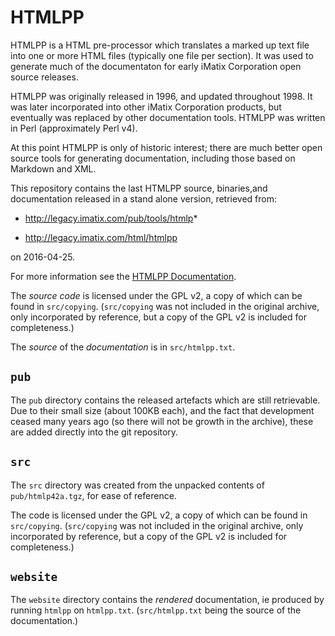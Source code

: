 # HTMLPP

HTMLPP is a HTML pre-processor which translates a marked up text file
into one or more HTML files (typically one file per section).  It was
used to generate much of the documentaton for early iMatix Corporation 
open source releases.

HTMLPP was originally released in 1996, and updated throughout 1998.
It was later incorporated into other iMatix Corporation products, but
eventually was replaced by other documentation tools.  HTMLPP was 
written in Perl (approximately Perl v4).

At this point HTMLPP is only of historic interest; there are much better
open source tools for generating documentation, including those based on
Markdown and XML.

This repository contains the last HTMLPP source, binaries,and documentation
released in a stand alone version, retrieved from:

*  http://legacy.imatix.com/pub/tools/htmlp*

*  http://legacy.imatix.com/html/htmlpp

on 2016-04-25.

For more information see the [HTMLPP
Documentation](https://imatix-legacy.github.io/htmlpp/).

The *source code* is licensed under the GPL v2, a copy of which can
be found in `src/copying`. (`src/copying` was not included in the 
original archive, only incorporated by reference, but a copy of the GPL
v2 is included for completeness.)

The *source* of the *documentation* is in `src/htmlpp.txt`.

## `pub`

The `pub` directory contains the released artefacts which are still 
retrievable.  Due to their small size (about 100KB each), and the fact 
that development ceased many years ago (so there will not be growth 
in the archive), these are added directly into the git repository.

## `src`

The `src` directory was created from the unpacked contents of
`pub/htmlp42a.tgz`, for ease of reference.

The code is licensed under the GPL v2, a copy of which can be found
in `src/copying`. (`src/copying` was not included in the original
archive, only incorporated by reference, but a copy of the GPL v2
is included for completeness.)

## `website`

The `website` directory contains the *rendered* documentation, ie
produced by running `htmlpp` on `htmlpp.txt`.  (`src/htmlpp.txt` being
the source of the documentation.)
